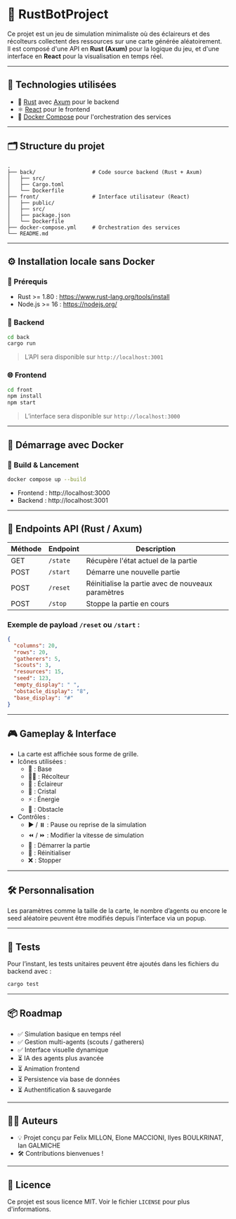 # 🚀 RustBotProject
  
Ce projet est un jeu de simulation minimaliste où des éclaireurs et des récolteurs collectent des ressources sur une carte générée aléatoirement.  
Il est composé d'une API en **Rust (Axum)** pour la logique du jeu, et d'une interface en **React** pour la visualisation en temps réel.  
  
---  
  
## 🧱 Technologies utilisées  
  
- 🦀 [Rust](https://www.rust-lang.org/) avec [Axum](https://docs.rs/axum/latest/axum/) pour le backend  
- ⚛️ [React](https://reactjs.org/) pour le frontend  
- 🐳 [Docker Compose](https://docs.docker.com/compose/) pour l'orchestration des services  
  
---  
  
## 🗂️ Structure du projet  
  
```
.
├── back/                  # Code source backend (Rust + Axum)
│   ├── src/
│   ├── Cargo.toml
│   └── Dockerfile
├── front/                 # Interface utilisateur (React)
│   ├── public/
│   ├── src/
│   ├── package.json
│   └── Dockerfile
├── docker-compose.yml     # Orchestration des services
└── README.md
```  
  
---  
  
## ⚙️ Installation locale sans Docker  
  
### 🧪 Prérequis  
  
- Rust >= 1.80 : https://www.rust-lang.org/tools/install  
- Node.js >= 16 : https://nodejs.org/
  
### 🔧 Backend
  
```bash
cd back
cargo run
```  
  
> L’API sera disponible sur `http://localhost:3001`  
  
### 🌐 Frontend  
  
```bash
cd front
npm install
npm start
```  
  
> L’interface sera disponible sur `http://localhost:3000`  
  
---  
  
## 🐳 Démarrage avec Docker  
  
### 🧱 Build & Lancement  
  
```bash
docker compose up --build
```  
  
- Frontend : http://localhost:3000  
- Backend : http://localhost:3001  
  
---  
  
## 📡 Endpoints API (Rust / Axum)  
  
| Méthode | Endpoint   | Description                                         |
|---------|------------|-----------------------------------------------------|
| GET     | `/state`   | Récupère l'état actuel de la partie                 |
| POST    | `/start`   | Démarre une nouvelle partie                         |
| POST    | `/reset`   | Réinitialise la partie avec de nouveaux paramètres  |
| POST    | `/stop`    | Stoppe la partie en cours                           |
  
### Exemple de payload `/reset` ou `/start` :  
  
```json
{
  "columns": 20,
  "rows": 20,
  "gatherers": 5,
  "scouts": 3,
  "resources": 15,
  "seed": 123,
  "empty_display": " ",
  "obstacle_display": "8",
  "base_display": "#"
}
```  
  
---  
  
## 🎮 Gameplay & Interface  
  
- La carte est affichée sous forme de grille.  
- Icônes utilisées :  
  - 🏰 : Base  
  - 👨‍🌾 : Récolteur  
  - 🤖 : Éclaireur  
  - 💎 : Cristal  
  - ⚡️ : Énergie  
  - 🌳 : Obstacle  
- Contrôles :  
  - ▶️ / ⏸️ : Pause ou reprise de la simulation  
  - ⏪ / ⏩ : Modifier la vitesse de simulation  
  - 🚀 : Démarrer la partie  
  - 🔄 : Réinitialiser  
  - ❌ : Stopper  
  
---  
  
## 🛠️ Personnalisation  
  
Les paramètres comme la taille de la carte, le nombre d’agents ou encore le seed aléatoire peuvent être modifiés depuis l’interface via un popup.  
  
---  
  
## 🧪 Tests  
  
Pour l’instant, les tests unitaires peuvent être ajoutés dans les fichiers du backend avec :  
  
```bash
cargo test
```  
  
---  
  
## 📦 Roadmap  
  
- ✅ Simulation basique en temps réel  
- ✅ Gestion multi-agents (scouts / gatherers)  
- ✅ Interface visuelle dynamique  
- ⏳ IA des agents plus avancée  
- ⏳ Animation frontend  
- ⏳ Persistence via base de données  
- ⏳ Authentification & sauvegarde  
  
---  
  
## 🧑‍💻 Auteurs  
  
- 💡 Projet conçu par Felix MILLON, Elone MACCIONI, Ilyes BOULKRINAT, Ian GALMICHE
- 🛠️ Contributions bienvenues !  
  
---  
  
## 📜 Licence  
  
Ce projet est sous licence MIT. Voir le fichier `LICENSE` pour plus d'informations.  
